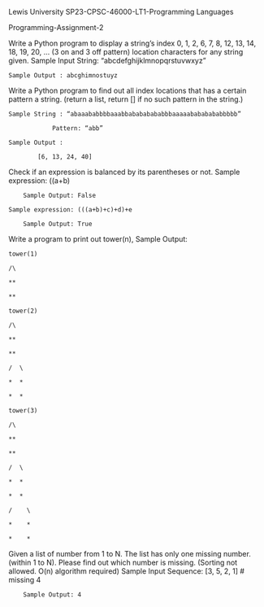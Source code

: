 Lewis University 
SP23-CPSC-46000-LT1-Programming Languages 

Programming-Assignment-2

Write a Python program to display a string’s index 0, 1, 2, 6, 7, 8, 12, 13, 14, 18, 19, 20, … (3 on and 3 off pattern) location characters for any string given.
	Sample Input String: “abcdefghijklmnopqrstuvwxyz”
  
    Sample Output :	abcghimnostuyz

 
Write a Python program to find out all index locations that has a certain pattern a string.  (return a list, return [] if no such pattern in the string.)
 
	Sample String : “abaaababbbbaaabbabababababbbaaaaabababababbbbb”

            	Pattern: “abb”

 	Sample Output :

			[6, 13, 24, 40]


Check if an expression is balanced by its parentheses or not.
	Sample expression: ((a+b)

		Sample Output: False

	Sample expression: (((a+b)+c)+d)+e

		Sample Output: True

Write a program to print out tower(n),
	Sample Output:

	tower(1)

	/\

	**

	**

 	tower(2)

 	/\
	
 	**

 	**

	/  \

	*  *

	*  *

 	tower(3)

  	/\

  	**

  	**

 	/  \

 	*  *

	*  *

	/    \

	*    *

	*    *

 
Given a list of number from 1 to N.  The list has only one missing number. (within 1 to N).  Please find out which number is missing. (Sorting not allowed. O(n) algorithm required)
	Sample Input Sequence: [3, 5, 2, 1]    # missing 4

		Sample Output: 4
